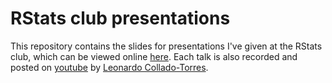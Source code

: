 # RStats club presentations

This repository contains the slides for presentations I've given at the RStats club, which can be viewed online [here](https://dzhang32.github.io/rstats_pres/). Each talk is also recorded and posted on [youtube](https://m.youtube.com/channel/UCxB1IGhLzlEOikTL-aDwqFg) by [Leonardo Collado-Torres](http://lcolladotor.github.io). 
